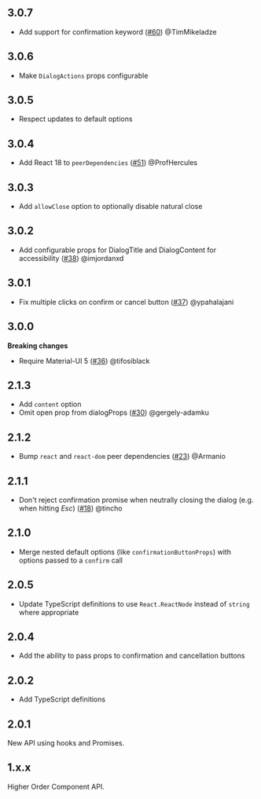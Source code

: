 ## 3.0.7

- Add support for confirmation keyword ([#60](https://github.com/jonatanklosko/material-ui-confirm/pull/60)) @TimMikeladze

## 3.0.6

- Make `DialogActions` props configurable

## 3.0.5

- Respect updates to default options

## 3.0.4

- Add React 18 to `peerDependencies` ([#51](https://github.com/jonatanklosko/material-ui-confirm/pull/51)) @ProfHercules

## 3.0.3

- Add `allowClose` option to optionally disable natural close

## 3.0.2

- Add configurable props for DialogTitle and DialogContent for accessibility ([#38](https://github.com/jonatanklosko/material-ui-confirm/pull/38)) @imjordanxd

## 3.0.1

- Fix multiple clicks on confirm or cancel button ([#37](https://github.com/jonatanklosko/material-ui-confirm/pull/37)) @ypahalajani

## 3.0.0

**Breaking changes**

- Require Material-UI 5 ([#36](https://github.com/jonatanklosko/material-ui-confirm/pull/36)) @tifosiblack

## 2.1.3

- Add `content` option
- Omit open prop from dialogProps ([#30](https://github.com/jonatanklosko/material-ui-confirm/pull/30)) @gergely-adamku

## 2.1.2

- Bump `react` and `react-dom` peer dependencies ([#23](https://github.com/jonatanklosko/material-ui-confirm/pull/23)) @Armanio

## 2.1.1

- Don't reject confirmation promise when neutrally closing the dialog (e.g. when hitting _Esc_) ([#18](https://github.com/jonatanklosko/material-ui-confirm/pull/18)) @tincho

## 2.1.0

- Merge nested default options (like `confirmationButtonProps`) with options passed to a `confirm` call

## 2.0.5

- Update TypeScript definitions to use `React.ReactNode` instead of `string` where appropriate

## 2.0.4

- Add the ability to pass props to confirmation and cancellation buttons

## 2.0.2

- Add TypeScript definitions

## 2.0.1

New API using hooks and Promises.

## 1.x.x

Higher Order Component API.
